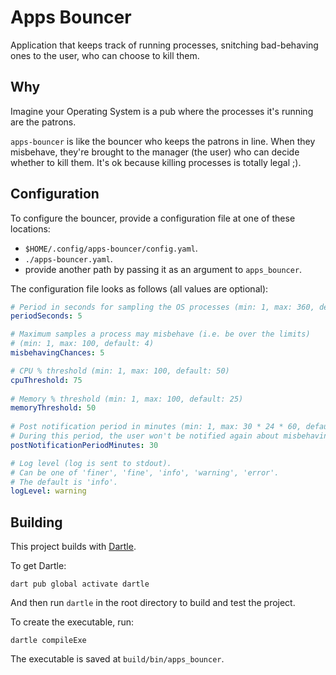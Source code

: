# Apps Bouncer

Application that keeps track of running processes,
snitching bad-behaving ones to the user, who can choose to kill them.

## Why

Imagine your Operating System is a pub where the processes it's running are the patrons.

`apps-bouncer` is like the bouncer who keeps the patrons in line.
When they misbehave, they're brought to the manager (the user) who can decide whether to kill them.
It's ok because killing processes is totally legal ;).

## Configuration

To configure the bouncer, provide a configuration file at one of these locations:

* `$HOME/.config/apps-bouncer/config.yaml`.
* `./apps-bouncer.yaml`.
* provide another path by passing it as an argument to `apps_bouncer`.

The configuration file looks as follows (all values are optional):

```yaml
# Period in seconds for sampling the OS processes (min: 1, max: 360, default: 2)
periodSeconds: 5

# Maximum samples a process may misbehave (i.e. be over the limits)
# (min: 1, max: 100, default: 4)
misbehavingChances: 5

# CPU % threshold (min: 1, max: 100, default: 50)
cpuThreshold: 75
  
# Memory % threshold (min: 1, max: 100, default: 25)
memoryThreshold: 50
  
# Post notification period in minutes (min: 1, max: 30 * 24 * 60, default: 60).
# During this period, the user won't be notified again about misbehaving processes.
postNotificationPeriodMinutes: 30

# Log level (log is sent to stdout).
# Can be one of 'finer', 'fine', 'info', 'warning', 'error'.
# The default is 'info'.
logLevel: warning
```

## Building

This project builds with [Dartle](https://renatoathaydes.github.io/dartle-website/).

To get Dartle:

```shell
dart pub global activate dartle
```

And then run `dartle` in the root directory to build and test the project.

To create the executable, run:

```shell
dartle compileExe
```

The executable is saved at `build/bin/apps_bouncer`.
